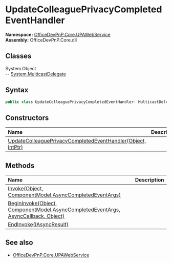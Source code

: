# UpdateColleaguePrivacyCompletedEventHandler
  
**Namespace:** [OfficeDevPnP.Core.UPAWebService](OfficeDevPnP.Core.UPAWebService.md)  
**Assembly:** OfficeDevPnP.Core.dll  
## Classes
System.Object  
-- [System.MulticastDelegate](System.MulticastDelegate.md)
## Syntax
```C#
public class UpdateColleaguePrivacyCompletedEventHandler: MulticastDelegate
```
## Constructors
|**Name**|**Description**|
|:-----|:-----|
| [UpdateColleaguePrivacyCompletedEventHandler(Object, IntPtr)](UpdateColleaguePrivacyCompletedEventHandlerconstructor1details.md) | 
## Methods
|**Name**|**Description**|
|:-----|:-----|
| [Invoke(Object, ComponentModel.AsyncCompletedEventArgs)](UpdateColleaguePrivacyCompletedEventHandlerInvokeObjectComponentModel.AsyncCompletedEventArgs.md) | 
| [BeginInvoke(Object, ComponentModel.AsyncCompletedEventArgs, AsyncCallback, Object)](UpdateColleaguePrivacyCompletedEventHandlerBeginInvokeObjectComponentModel.AsyncCompletedEventArgsAsyncCallbackObject.md) | 
| [EndInvoke(IAsyncResult)](UpdateColleaguePrivacyCompletedEventHandlerEndInvokeIAsyncResult.md) | 
## See also
- [OfficeDevPnP.Core.UPAWebService](OfficeDevPnP.Core.UPAWebService.md)
